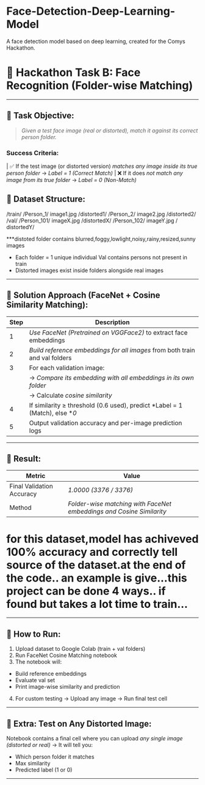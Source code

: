 # Face-Detection-Deep-Learning-Model
A face detection model based on deep learning, created for the Comys Hackathon.



# 🚀 Hackathon Task B: Face Recognition (Folder-wise Matching)

---

## 📌 Task Objective:

> *Given a test face image (real or distorted), match it against its correct person folder.*

###  Success Criteria:

| ✅ If the test image (or distorted version) *matches any image inside its true person folder* → *Label = 1 (Correct Match)* 
| ❌ If it does *not match any image from its true folder* → *Label = 0 (Non-Match)*                                          



## 📌 Dataset Structure:


/train/
    /Person_1/
        image1.jpg
        /distorted1/
    /Person_2/
        image2.jpg
        /distorted2/
/val/
    /Person_101/
        imageX.jpg
        /distortedX/
    /Person_102/
        imageY.jpg
       / distortedY/

***distoted folder contains blurred,foggy,lowlight,noisy,rainy,resized,sunny images
* Each folder = 1 unique individual
  Val contains persons not present in train
* Distorted images exist inside folders alongside real images

---

## 📌 Solution Approach (FaceNet + Cosine Similarity Matching):

| Step                                                              | Description                                                                     |
| ----------------------------------------------------------------- | ------------------------------------------------------------------------------- |
|  1                                                               | *Use FaceNet (Pretrained on VGGFace2)* to extract face embeddings             |
|  2                                                               | *Build reference embeddings for all images* from both train and val folders   |
|  3                                                               | For each validation image:                                                      |
|                                                                   |→ *Compare its embedding with all embeddings in its own folder* |
|                                                                  | → Calculate *cosine similarity*                 
  4                                                               | If similarity ≥ threshold (0.6 used), predict *Label = 1 (Match), else **0* |
|  5                                                               | Output validation accuracy and per-image prediction logs                        |

---

## 📌 Result:

| Metric                    | Value                                                                  |
| ------------------------- | ---------------------------------------------------------------------- |
| Final Validation Accuracy |  *1.0000 (3376 / 3376)*                                             |
| Method                    | *Folder-wise matching with FaceNet embeddings and Cosine Similarity* |
# for this dataset,model has achiveved 100% accuracy and correctly tell source of the dataset.at the end of the code.. an example is give...this project can be done 4 ways.. if found but takes a lot time to train...
---

## 📌 How to Run:

1.  Upload dataset to Google Colab (train + val folders)
2.  Run FaceNet Cosine Matching notebook
3.  The notebook will:

   * Build reference embeddings
   * Evaluate val set
   * Print image-wise similarity and prediction
4.  For custom testing → Upload any image → Run final test cell

---

## 📌 Extra: Test on Any Distorted Image:

Notebook contains a final cell where you can upload *any single image (distorted or real)*
→ It will tell you:

* Which person folder it matches
* Max similarity
* Predicted label (1 or 0)

---
